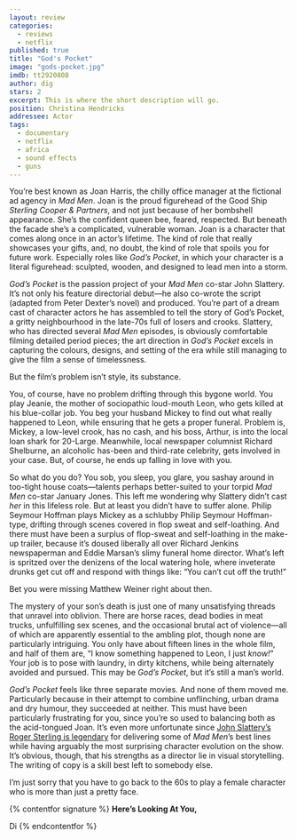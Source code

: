 ```yaml
---
layout: review
categories: 
  - reviews
  - netflix
published: true
title: "God's Pocket"
image: "gods-pocket.jpg"
imdb: tt2920808
author: dig
stars: 2
excerpt: This is where the short description will go.
position: Christina Hendricks
addressee: Actor
tags: 
  - documentary
  - netflix
  - africa
  - sound effects
  - guns
---
```


You’re best known as Joan Harris, the chilly office manager at the fictional ad agency in _Mad Men_. Joan is the proud figurehead of the Good Ship _Sterling Cooper & Partners_, and not just because of her bombshell appearance. She’s the confident queen bee, feared, respected. But beneath the facade she’s a complicated, vulnerable woman. Joan is a character that comes along once in an actor’s lifetime. The kind of role that really showcases your gifts, and, no doubt, the kind of role that spoils you for future work. Especially roles like _God’s Pocket_, in which your character is a literal figurehead: sculpted, wooden, and designed to lead men into a storm. 

_God’s Pocket_ is the passion project of your _Mad Men_ co-star John Slattery. It’s not only his feature directorial debut—he also co-wrote the script (adapted from Peter Dexter’s novel) and produced. You’re part of a dream cast of character actors he has assembled to tell the story of God’s Pocket, a gritty neighbourhood in the late-70s full of losers and crooks. Slattery, who has directed several _Mad Men_ episodes, is obviously comfortable filming detailed period pieces; the art direction in _God’s Pocket_ excels in capturing the colours, designs, and setting of the era while still managing to give the film a sense of timelessness. 

But the film’s problem isn’t style, its substance.

You, of course, have no problem drifting through this bygone world. You play Jeanie, the mother of sociopathic loud-mouth Leon, who gets killed at his blue-collar job. You beg your husband Mickey to find out what really happened to Leon, while ensuring that he gets a proper funeral. Problem is, Mickey, a low-level crook, has no cash, and his boss, Arthur, is into the local loan shark for 20-Large. Meanwhile, local newspaper columnist Richard Shelburne, an alcoholic has-been and third-rate celebrity, gets involved in your case. But, of course, he ends up falling in love with you.

So what do you do? You sob, you sleep, you glare, you sashay around in too-tight house coats—talents perhaps better-suited to your torpid _Mad Men_ co-star January Jones. This left me wondering why Slattery didn’t cast _her_ in this lifeless role. But at least you didn’t have to suffer alone. Philip Seymour Hoffman plays Mickey as a schlubby Philip Seymour Hoffman-type, drifting through scenes covered in flop sweat and self-loathing. And there must have been a surplus of flop-sweat and self-loathing in the make-up trailer, because it’s doused liberally all over Richard Jenkins newspaperman and Eddie Marsan’s slimy funeral home director. What’s left is spritzed over the denizens of the local watering hole, where inveterate drunks get cut off and respond with things like: “You can’t cut off the truth!” 

Bet you were missing Matthew Weiner right about then. 

The mystery of your son’s death is just one of many unsatisfying threads that unravel into oblivion. There are horse races, dead bodies in meat trucks, unfulfilling sex scenes, and the occasional brutal act of violence—all of which are apparently essential to the ambling plot, though none are particularly intriguing. You only have about fifteen lines in the whole film, and half of them are, “I know something happened to Leon, I just _know!_” Your job is to pose with laundry, in dirty kitchens, while being alternately avoided and pursued. This may be _God’s Pocket_, but it’s still a man’s world.

_God’s Pocket_ feels like three separate movies. And none of them moved me. Particularly because in their attempt to combine unflinching, urban drama and dry humour, they succeeded at neither. This must have been particularly frustrating for you, since you’re so used to balancing both as the acid-tongued Joan. It’s even more unfortunate since [John Slattery’s Roger Sterling is legendary](http://on.aol.com/video/roger-sterlings-best-one-liners-517732993) for delivering some of _Mad Men_’s best lines while having arguably the most surprising character evolution on the show. It’s obvious, though, that his strengths as a director lie in visual storytelling. The writing of copy is a skill best left to somebody else. 

I’m just sorry that 
you have to go back to the 60s to play a female character who is more than just a pretty face. 

{% contentfor signature %}
**Here’s Looking At You,**

Di
{% endcontentfor %}